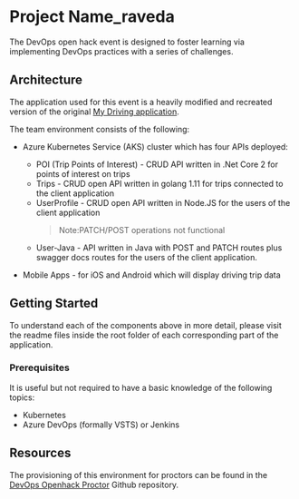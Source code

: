 # Project Name_raveda

The DevOps open hack event is designed to foster learning via implementing DevOps practices with a series of challenges.

## Architecture

The application used for this event is a heavily modified and recreated version of the original [My Driving application](https://github.com/Azure-Samples/MyDriving).

The team environment consists of the following:

* Azure Kubernetes Service (AKS) cluster which has four APIs deployed:

  * POI (Trip Points of Interest) - CRUD API written in .Net Core 2 for points of interest on trips
  * Trips - CRUD open API written in golang 1.11 for trips connected to the client application
  * UserProfile - CRUD open API written in Node.JS for the users of the client application
    > Note:PATCH/POST operations not functional
  * User-Java - API written in Java with POST and PATCH routes plus swagger docs routes for the users of the client application.
* Mobile Apps - for iOS and Android which will display driving trip data

## Getting Started

To understand each of the components above in more detail, please visit the readme files inside the root folder of each corresponding part of the application.

### Prerequisites

It is useful but not required to have a basic knowledge of the following topics:

* Kubernetes
* Azure DevOps (formally VSTS) or Jenkins

## Resources

The provisioning of this environment for proctors can be found in the [DevOps Openhack Proctor](https://github.com/Azure-Samples/openhack-devops-proctor) Github repository.
